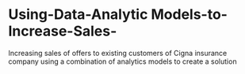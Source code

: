 # Using-Data-Analytic Models-to-Increase-Sales-
Increasing sales of offers to existing customers of Cigna insurance company using a combination of analytics models to create a solution
